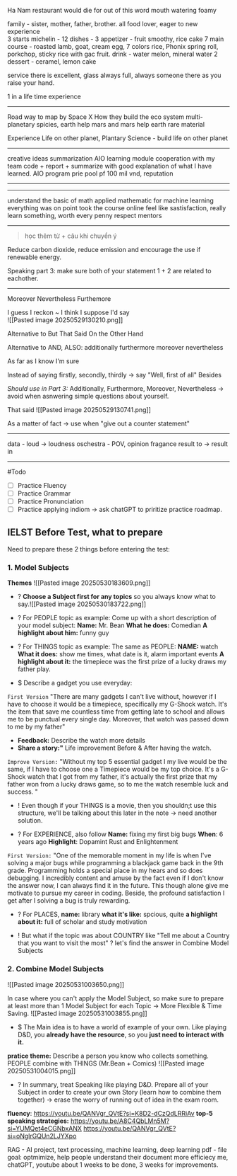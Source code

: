 Ha Nam restaurant 
would die for
out of this word
mouth watering
foamy

family - sister, mother, father, brother. all food lover, eager to new experience  
3 starts michelin - 12 dishes - 
3 appetizer - fruit smoothy, rice cake 
7 main course - roasted lamb, goat, cream egg, 7 colors rice, Phonix spring roll, porkchop, sticky rice with gac fruit. 
drink - water melon, mineral water
2 dessert - ceramel, lemon cake

service there is excellent, glass always full, always someone there as you raise your hand. 

1 in a life time experience 

---

Road way to map by Space X
How they build the eco system 
multi-planetary spicies, earth help mars and mars help earth 
rare material 

Experience
Life on other planet, Plantary Science - build life on other planet 

---

creative ideas summarization AIO learning module
cooperation with my team 
code + report + summarize with good explanation of what I have learned. 
AIO program 
prie pool pf 100 mil  vnd, reputation

---



---

understand the basic of math 
applied mathematic for machine learning
everything was on point 
took the course online
feel like sastisfaction, really learn something, worth every penny
respect mentors

---

> học thêm từ + câu khi chuyển ý

Reduce carbon dioxide, reduce emission and encourage the use if renewable energy. 

Speaking part 3: make sure both of your statement 1 + 2 are related to eachother. 

----

Moreover
Nevertheless
Furthemore

I guess
I reckon ~ I think
I suppose 
I'd say  
![[Pasted image 20250529130210.png]]

Alternative to But
	That Said
	On the Other Hand 

Alternative to AND, ALSO:
	additionally
	furthermore
	moreover
	nevertheless

As far as I know
I'm sure

Instead of saying firstly, secondly, thirdly -> say "Well, first of all"
Besides 

*Should use in Part 3:* Additionally, Furthermore, Moreover, Nevertheless -> avoid when asnwering simple questions about yourself. 

That said
![[Pasted image 20250529130741.png]]

As a matter of fact -> use when "give out a counter statement"

---

data - 
loud -> loudness
oschestra - 
POV, opinion 
fragance
result to -> result in

---

#Todo 
- [ ] Practice Fluency
- [ ] Practice Grammar 
- [ ] Practice Pronunciation 
- [ ] Practice applying indiom -> ask chatGPT to priritize practice roadmap. 

## IELST Before Test, what to prepare
Need to prepare these 2 things before entering the test:

### 1. Model Subjects
**Themes**
![[Pasted image 20250530183609.png]]
+ ? **Choose a Subject first for any topics** so you always know what to say.![[Pasted image 20250530183722.png]]

+ ? For PEOPLE topic as example:
Come up with a short description of your model subject:
**Name:** Mr. Bean
**What he does:** Comedian
**A highlight about him:** funny guy

+ ? For THINGS topic as example:
The same as PEOPLE:
**NAME:** watch
**What it does:** show me times, what date is it, alarm important events
**A highlight about it:** the timepiece was the first prize of a lucky draws my father play.
+ $ Describe a gadget you use everyday:

`First Version` 
"There are many gadgets I can't live without, however if I have to choose it would be a timepiece, specifically my G-Shock watch. It's the item that save me countless time from getting late to school and allows me to be punctual every single day. Moreover, that watch was passed down to me by my father" 
+ **Feedback:** Describe the watch more details
+ **Share a story:"** Life improvement Before & After having the watch. 

`Improve Version:` 
"Without my top 5 essential gadget I my live would be the same, if I have to choose one a Timepiece would be my top choice. It's a G-Shock watch that I got from my father, it's actually the first prize that my father won from a lucky draws game, so to me the watch resemble luck and success. " 
+ ! Even though if your THINGS is a movie, then you shouldn;t use this structure, we'll be talking about this later in the note -> need another solution. 

+ ? For EXPERIENCE, also follow 
**Name:** fixing my first big bugs
**When**: 6 years ago
**Highlight**: Dopamint Rust and Enlightenment

`First Version:`
"One of the memorable moment in my life is when I've solving a major bugs while programming a blackjack game back in the 9th grade. Programming holds a special place in my hears and so does debugging. I incredibly content and amuse by the fact even if I don't know the answer now, I can always find it in the future. This though alone give me motivate to pursue my career in coding. Beside, the profound satisfaction I get after I solving a bug is truly rewarding.

+ ? For PLACES,
 **name:** library
 **what it's like:** spcious, quite
 **a highlight about it:** full of scholar and study motivation

+ ! But what if the topic was about COUNTRY like "Tell me about a Country that you want to visit the most" ? let's find the answer in Combine Model Subjects


### 2. Combine Model Subjects
![[Pasted image 20250531003650.png]]

In case where you can't apply the Model Subject, so make sure to prepare at least more than 1 Model Subject for each Topic -> More Flexible & Time Saving. 
![[Pasted image 20250531003855.png]]
+ $ The Main idea is to have a world of example of your own. Like playing D&D, you **already have the resource**, so you **just need to interact with it.** 

**pratice theme:** Describe a person you know who collects something.  
	PEOPLE combine with THINGS (Mr.Bean + Comics) ![[Pasted image 20250531004015.png]]
	
+ ? In summary, treat Speaking like playing D&D. Prepare all of your Subject in order to create your own Story (learn how to combine them together) -> erase the worry of running out of idea in the exam room.  


**fluency**: https://youtu.be/QANVgr_QVtE?si=K8D2-dCzQdLRRiAv
**top-5 speaking strategies:** https://youtu.be/A8C4QbLMn5M?si=YUMQet4eCGNbxANX
https://youtu.be/QANVgr_QVtE?si=oNglrGQUn2LJYXpo


RAG - AI project, text processing, machine learning, deep learning
pdf - file 
goal: optmimize, help people understand their document more efficiecy
me, chatGPT, youtube
about 1 weeks to be done, 3 weeks for improvements. 
